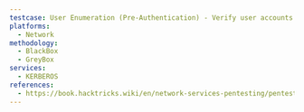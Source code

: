 ```yaml
---
testcase: User Enumeration (Pre-Authentication) - Verify user accounts by running nmap with the Kerberos user enumeration script
platforms: 
  - Network
methodology: 
  - BlackBox
  - GreyBox
services:
  - KERBEROS
references:
  - https://book.hacktricks.wiki/en/network-services-pentesting/pentesting-kerberos-88/index.html
---
```

